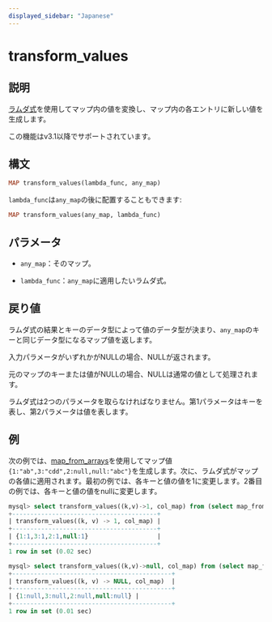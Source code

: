 ```yaml
---
displayed_sidebar: "Japanese"
---
```


# transform_values

## 説明

[ラムダ式](../Lambda_expression.md)を使用してマップ内の値を変換し、マップ内の各エントリに新しい値を生成します。

この機能はv3.1以降でサポートされています。

## 構文

```Haskell
MAP transform_values(lambda_func, any_map)
```

`lambda_func`は`any_map`の後に配置することもできます:

```Haskell
MAP transform_values(any_map, lambda_func)
```

## パラメータ

- `any_map`：そのマップ。

- `lambda_func`：`any_map`に適用したいラムダ式。

## 戻り値

ラムダ式の結果とキーのデータ型によって値のデータ型が決まり、`any_map`のキーと同じデータ型になるマップ値を返します。

入力パラメータがいずれかがNULLの場合、NULLが返されます。

元のマップのキーまたは値がNULLの場合、NULLは通常の値として処理されます。

ラムダ式は2つのパラメータを取らなければなりません。第1パラメータはキーを表し、第2パラメータは値を表します。

## 例

次の例では、[map_from_arrays](map_from_arrays.md)を使用してマップ値`{1:"ab",3:"cdd",2:null,null:"abc"}`を生成します。次に、ラムダ式がマップの各値に適用されます。最初の例では、各キーと値の値を1に変更します。2番目の例では、各キーと値の値をnullに変更します。

```SQL
mysql> select transform_values((k,v)->1, col_map) from (select map_from_arrays([1,3,null,2,null],['ab','cdd',null,null,'abc']) as col_map)A;
+----------------------------------------+
| transform_values((k, v) -> 1, col_map) |
+----------------------------------------+
| {1:1,3:1,2:1,null:1}                   |
+----------------------------------------+
1 row in set (0.02 sec)

mysql> select transform_values((k,v)->null, col_map) from (select map_from_arrays([1,3,null,2,null],['ab','cdd',null,null,'abc']) as col_map)A;
+--------------------------------------------+
| transform_values((k, v) -> NULL, col_map)  |
+--------------------------------------------+
| {1:null,3:null,2:null,null:null} |
+--------------------------------------------+
1 row in set (0.01 sec)
```